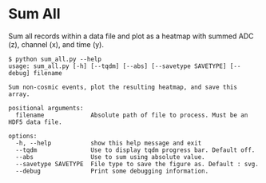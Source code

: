 # Sum All
Sum all records within a data file and plot as a heatmap with summed ADC (z), channel (x), and time (y).

```
$ python sum_all.py --help
usage: sum_all.py [-h] [--tqdm] [--abs] [--savetype SAVETYPE] [--debug] filename

Sum non-cosmic events, plot the resulting heatmap, and save this array.

positional arguments:
  filename             Absolute path of file to process. Must be an HDF5 data file.

options:
  -h, --help           show this help message and exit
  --tqdm               Use to display tqdm progress bar. Default off.
  --abs                Use to sum using absolute value.
  --savetype SAVETYPE  File type to save the figure as. Default : svg.
  --debug              Print some debugging information.
```
